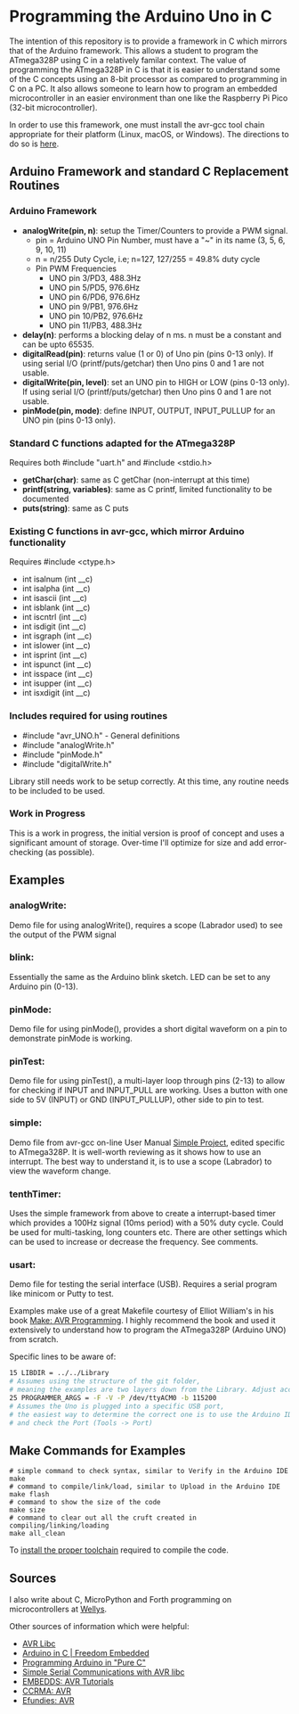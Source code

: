 # Programming the Arduino Uno in C
The intention of this repository is to provide a framework in C which mirrors that of the Arduino framework. This allows a student to program the ATmega328P using C in a relatively familar context. The value of programming the ATmega328P in C is that it is easier to understand some of the C concepts using an 8-bit processor as compared to programming in C on a PC. It also allows someone to learn how to program an embedded microcontroller in an easier environment than one like the Raspberry Pi Pico (32-bit microcontroller).

In order to use this framework, one must install the avr-gcc tool chain appropriate for their platform (Linux, macOS, or Windows). The directions to do so is [here](https://wellys.com/posts/avr_c_setup/).
## Arduino Framework  and standard C Replacement Routines
### Arduino Framework
* **analogWrite(pin, n)**: setup the Timer/Counters to provide a PWM signal.
	* pin = Arduino UNO Pin Number, must have a "\~" in its name (3, 5, 6, 9, 10, 11)
	* n = n/255 Duty Cycle, i.e; n=127, 127/255 = 49.8% duty cycle
	* Pin PWM Frequencies
		* UNO pin 3/PD3, 488.3Hz
		* UNO pin 5/PD5, 976.6Hz
		* UNO pin 6/PD6, 976.6Hz
		* UNO pin 9/PB1, 976.6Hz
		* UNO pin 10/PB2, 976.6Hz
		* UNO pin 11/PB3, 488.3Hz
* **delay(n)**: performs a blocking delay of n ms. n must be a constant and can be upto 65535.
* **digitalRead(pin)**: returns value (1 or 0) of Uno pin (pins 0-13 only). If using serial I/O (printf/puts/getchar) then Uno pins 0 and 1 are not usable.
* **digitalWrite(pin, level)**: set an UNO pin to HIGH or LOW (pins 0-13 only).  If using serial I/O (printf/puts/getchar) then Uno pins 0 and 1 are not usable.
* **pinMode(pin, mode)**: define INPUT, OUTPUT, INPUT_PULLUP for an UNO pin (pins 0-13 only).
### Standard C functions adapted for the ATmega328P
Requires both #include "uart.h" and #include <stdio.h>
* **getChar(char)**: same as C getChar (non-interrupt at this time)
* **printf(string, variables)**: same as C printf, limited functionality to be documented
* **puts(string)**: same as C puts

### Existing C functions in avr-gcc, which mirror Arduino functionality
Requires #include <ctype.h>
* int 	isalnum (int \__c)
* int 	isalpha (int \__c)
* int 	isascii (int \__c)
* int 	isblank (int \__c) 
* int 	iscntrl (int \__c)
* int 	isdigit (int \__c)
* int 	isgraph (int \__c)
* int 	islower (int \__c)
* int 	isprint (int \__c)
* int 	ispunct (int \__c)
* int 	isspace (int \__c)
* int 	isupper (int \__c)
* int 	isxdigit (int \__c)

### Includes required for using routines
* #include "avr_UNO.h" - General definitions
* #include "analogWrite.h" 
* #include "pinMode.h"
* #include "digitalWrite.h"

Library still needs work to be setup correctly. At this time, any routine needs to be included to be used.

### Work in Progress
This is a work in progress, the initial version is proof of concept and uses a significant amount of storage. Over-time I'll optimize for size and add error-checking (as possible).

## Examples 
### analogWrite: 
Demo file for using analogWrite(), requires a scope (Labrador used) to see the output of the PWM signal

### blink: 
Essentially the same as the Arduino blink sketch. LED can be set to any Arduino pin (0-13).

### pinMode:
Demo file for using pinMode(), provides a short digital waveform on a pin to demonstrate pinMode is working.

### pinTest:
Demo file for using pinTest(), a multi-layer loop through pins (2-13) to allow for checking if INPUT and INPUT_PULL are working. Uses a button with one side to 5V (INPUT) or GND (INPUT_PULLUP), other side to pin to test.

### simple:
Demo file from avr-gcc on-line User Manual [Simple Project](https://www.nongnu.org/avr-libc/user-manual/group__demo__project.html), edited specific to ATmega328P. It is well-worth reviewing as it shows how to use an interrupt. The best way to understand it, is to use a scope (Labrador) to view the waveform change.

### tenthTimer:
Uses the simple framework from above to create a interrupt-based timer which provides a 100Hz signal (10ms period) with a 50% duty cycle. Could be used for multi-tasking, long counters etc. There are other settings which can be used to increase or decrease the frequency. See comments.

### usart:
Demo file for testing the serial interface (USB). Requires a serial program like minicom or Putty to test.

Examples make use of a great Makefile courtesy of Elliot William's in his book [Make: AVR Programming](https://www.oreilly.com/library/view/make-avr-programming/9781449356484/). I highly recommend the book and used it extensively to understand how to program the ATmega328P (Arduino UNO) from scratch.

Specific lines to be aware of:
```bash
15 LIBDIR = ../../Library
# Assumes using the structure of the git folder, 
# meaning the examples are two layers down from the Library. Adjust accordingly.
25 PROGRAMMER_ARGS = -F -V -P /dev/ttyACM0 -b 115200	
# Assumes the Uno is plugged into a specific USB port, 
# the easiest way to determine the correct one is to use the Arduino IDE 
# and check the Port (Tools -> Port)
```
## Make Commands for Examples
```
# simple command to check syntax, similar to Verify in the Arduino IDE
make
# command to compile/link/load, similar to Upload in the Arduino IDE
make flash
# command to show the size of the code
make size
# command to clear out all the cruft created in compiling/linking/loading
make all_clean
```

To [install the proper toolchain](https://wellys.com/posts/avr_c_setup/) required to compile the code.

## Sources
I also write about C, MicroPython and Forth programming on microcontrollers at [Wellys](https://wellys.com).

Other sources of information which were helpful:
* [AVR Libc](https://www.nongnu.org/avr-libc/)
* [Arduino in C | Freedom Embedded](https://balau82.wordpress.com/arduino-in-c/)
* [Programming Arduino in "Pure C"](http://audiodiwhy.blogspot.com/2019/01/programming-arduino-in-pure-c-now-were.html)
* [Simple Serial Communications with AVR libc](https://appelsiini.net/2011/simple-usart-with-avr-libc/)
* [EMBEDDS: AVR Tutorials](https://embedds.com/avr-tutorials/)
* [CCRMA: AVR](https://ccrma.stanford.edu/wiki/AVR#AVR_Microcontrollers)
* [Efundies: AVR](https://efundies.com/category/avr/)
